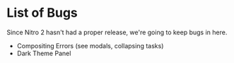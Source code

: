 List of Bugs
============

Since Nitro 2 hasn't had a proper release, we're going to keep bugs in here.

- Compositing Errors (see modals, collapsing tasks)
- Dark Theme Panel
